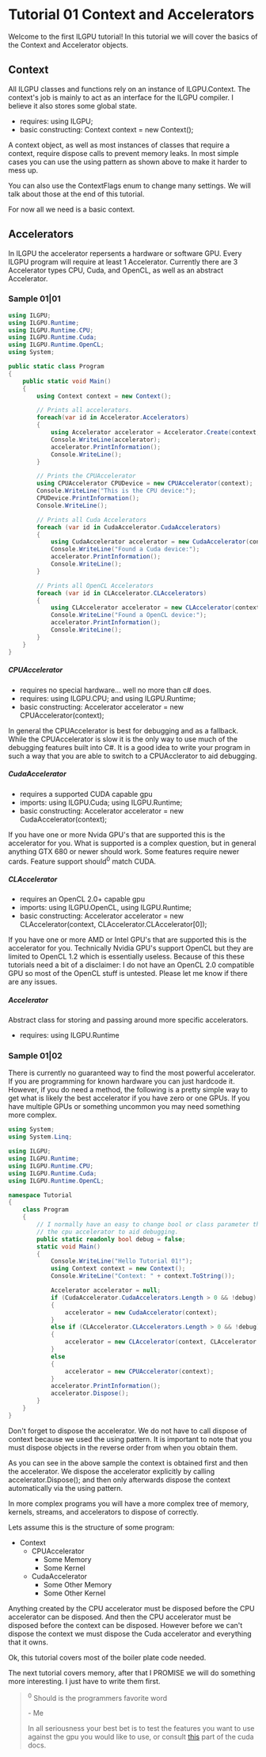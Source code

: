 ﻿# Tutorial 01 Context and Accelerators

Welcome to the first ILGPU tutorial! In this tutorial we will cover the basics of the Context and Accelerator objects.

## Context
All ILGPU classes and functions rely on an instance of ILGPU.Context.
The context's job is mainly to act as an interface for the ILGPU compiler. 
I believe it also stores some global state. 
* requires: using ILGPU;
* basic constructing: Context context = new Context();

A context object, as well as most instances of classes that 
require a context, require dispose calls to prevent memory 
leaks. In most simple cases you can use the using pattern as 
shown above to make it harder to mess up.

You can also use the ContextFlags enum to change many settings.
We will talk about those at the end of this tutorial. 

For now all we need is a basic context.

## Accelerators
In ILGPU the accelerator repersents a hardware or software GPU.
Every ILGPU program will require at least 1 Accelerator.
Currently there are 3 Accelerator types CPU, Cuda, and OpenCL, 
as well as an abstract Accelerator.

### Sample 01|01
```c#
using ILGPU;
using ILGPU.Runtime;
using ILGPU.Runtime.CPU;
using ILGPU.Runtime.Cuda;
using ILGPU.Runtime.OpenCL;
using System;

public static class Program
{
    public static void Main()
    {
        using Context context = new Context();

        // Prints all accelerators.
        foreach(var id in Accelerator.Accelerators)
        {
            using Accelerator accelerator = Accelerator.Create(context, id);
            Console.WriteLine(accelerator);
            accelerator.PrintInformation();
            Console.WriteLine();
        }

        // Prints the CPUAccelerator
        using CPUAccelerator CPUDevice = new CPUAccelerator(context);
        Console.WriteLine("This is the CPU device:");
        CPUDevice.PrintInformation();
        Console.WriteLine();

        // Prints all Cuda Accelerators 
        foreach (var id in CudaAccelerator.CudaAccelerators)
        {
            using CudaAccelerator accelerator = new CudaAccelerator(context, id);
            Console.WriteLine("Found a Cuda device:");
            accelerator.PrintInformation();
            Console.WriteLine();
        }

        // Prints all OpenCL Accelerators
        foreach (var id in CLAccelerator.CLAccelerators)
        {
            using CLAccelerator accelerator = new CLAccelerator(context, id);
            Console.WriteLine("Found a OpenCL device:");
            accelerator.PrintInformation();
            Console.WriteLine();
        }
    }
}
```

##### CPUAccelerator
* requires no special hardware... well no more than c# does.
* requires: using ILGPU.CPU; and using ILGPU.Runtime;
* basic constructing: Accelerator accelerator = new CPUAccelerator(context);

In general the CPUAccelerator is best for debugging and as a fallback. While the
CPUAccelerator is slow it is the only way to use much of the debugging features built
into C#. It is a good idea to write your program in such a way that you are able to switch to a CPUAcclerator to aid debugging.

##### CudaAccelerator
* requires a supported CUDA capable gpu
* imports: using ILGPU.Cuda; using ILGPU.Runtime;
* basic constructing: Accelerator accelerator = new CudaAccelerator(context);

If you have one or more Nvida GPU's that are supported this is the accelerator for 
you. What is supported is a complex question, but in general anything GTX 680 or 
newer should work. Some features require newer cards. Feature support should<sup>0</sup> match CUDA.

##### CLAccelerator
* requires an OpenCL 2.0+ capable gpu
* imports: using ILGPU.OpenCL, using ILGPU.Runtime;
* basic constructing: Accelerator accelerator = new CLAccelerator(context, CLAccelerator.CLAccelerator[0]);

If you have one or more AMD or Intel GPU's that are supported this is
the accelerator for you. Technically Nvidia GPU's support OpenCL but 
they are limited to OpenCL 1.2 which is essentially useless. 
Because of this these tutorials need a bit of a disclaimer: I do not 
have an OpenCL 2.0 compatible GPU so most of the OpenCL stuff is untested. 
Please let me know if there are any issues.

##### Accelerator
Abstract class for storing and passing around more specific
accelerators.
* requires: using ILGPU.Runtime

### Sample 01|02
There is currently no guaranteed way to find the most powerful accelerator. If you are programming for 
known hardware you can just hardcode it. However, if you do need a method, the following is a pretty simple way
to get what is likely the best accelerator if you have zero or one GPUs. If you have multiple
GPUs or something uncommon you may need something more complex.

```C#
using System;
using System.Linq;

using ILGPU;
using ILGPU.Runtime;
using ILGPU.Runtime.CPU;
using ILGPU.Runtime.Cuda;
using ILGPU.Runtime.OpenCL;

namespace Tutorial
{
    class Program
    {
        // I normally have an easy to change bool or class parameter that forces
        // the cpu accelerator to aid debugging.
        public static readonly bool debug = false;
        static void Main()
        {
            Console.WriteLine("Hello Tutorial 01!");
            using Context context = new Context();
            Console.WriteLine("Context: " + context.ToString());

            Accelerator accelerator = null;
            if (CudaAccelerator.CudaAccelerators.Length > 0 && !debug)
            {
                accelerator = new CudaAccelerator(context);
            }
            else if (CLAccelerator.CLAccelerators.Length > 0 && !debug)
            {
                accelerator = new CLAccelerator(context, CLAccelerator.CLAccelerators.FirstOrDefault());
            }
            else
            {
                accelerator = new CPUAccelerator(context);
            }
            accelerator.PrintInformation();
            accelerator.Dispose();
        }
    }
}
```
Don't forget to dispose the accelerator. We do not have to call dispose 
of context because we used the using pattern. It is important to note 
that you must dispose objects in the reverse order from when you obtain them.

As you can see in the above sample the context is obtained first and then 
the accelerator. We dispose the accelerator explicitly by calling accelerator.Dispose();
and then only afterwards dispose the context automatically via the using pattern.

In more complex programs you will have a more complex tree of memory, kernels, streams, and accelerators
 to dispose of correctly.

Lets assume this is the structure of some program:
* Context
  * CPUAccelerator
    * Some Memory
    * Some Kernel
  * CudaAccelerator
    * Some Other Memory
    * Some Other Kernel

Anything created by the CPU accelerator must be disposed before the CPU accelerator
can be disposed. And then the CPU accelerator must be disposed before the context can
be disposed. However before we can't dispose the context we must dispose the Cuda accelerator
 and everything that it owns.

Ok, this tutorial covers most of the boiler plate code needed.

The next tutorial covers memory, after that I PROMISE we will do something more interesting. I just have to write them first.

> <sup>0</sup> Should is the programmers favorite word
>
> \- Me
> 
> In all seriousness your best bet is to test the features you want to use against the gpu you would like to use, or consult [this](https://docs.nvidia.com/cuda/cuda-c-programming-guide/index.html#compute-capabilities) part of the cuda docs.
